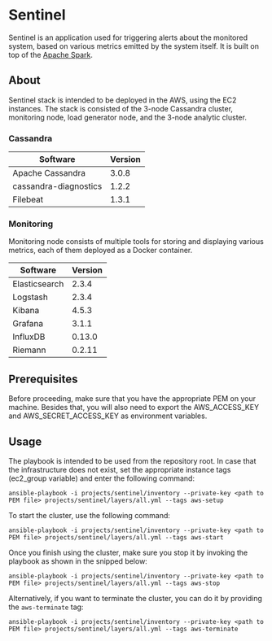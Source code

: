 # Sentinel

Sentinel is an application used for triggering alerts about the monitored system, based on various
metrics emitted by the system itself. It is built on top of the [Apache Spark][www-spark].

## About
Sentinel stack is intended to be deployed in the AWS, using the EC2 instances. The stack is
consisted of the 3-node Cassandra cluster, monitoring node, load generator node, and the 3-node
analytic cluster.

### Cassandra

| Software              | Version |
|-----------------------|---------|
| Apache Cassandra      | 3.0.8   |
| cassandra-diagnostics | 1.2.2   |
| Filebeat              | 1.3.1   |

### Monitoring
Monitoring node consists of multiple tools for storing and displaying various metrics, each of them
deployed as a Docker container.

| Software      | Version |
|---------------|---------|
| Elasticsearch | 2.3.4   |
| Logstash      | 2.3.4   |
| Kibana        | 4.5.3   |
| Grafana       | 3.1.1   |
| InfluxDB      | 0.13.0  |
| Riemann       | 0.2.11  |

## Prerequisites
Before proceeding, make sure that you have the appropriate PEM on your machine. Besides that, you
will also need to export the AWS_ACCESS_KEY and AWS_SECRET_ACCESS_KEY as environment variables.

## Usage
The playbook is intended to be used from the repository root. In case that the infrastructure does
not exist, set the appropriate instance tags (ec2_group variable) and enter the following command:

```
ansible-playbook -i projects/sentinel/inventory --private-key <path to PEM file> projects/sentinel/layers/all.yml --tags aws-setup
```

To start the cluster, use the following command:

```
ansible-playbook -i projects/sentinel/inventory --private-key <path to PEM file> projects/sentinel/layers/all.yml --tags aws-start
```

Once you finish using the cluster, make sure you stop it by invoking the playbook as shown in the
snipped below:

```
ansible-playbook -i projects/sentinel/inventory --private-key <path to PEM file> projects/sentinel/layers/all.yml --tags aws-stop
```

Alternatively, if you want to terminate the cluster, you can do it by providing the `aws-terminate`
tag:

```
ansible-playbook -i projects/sentinel/inventory --private-key <path to PEM file> projects/sentinel/layers/all.yml --tags aws-terminate
```

[www-spark]: http://spark.apache.org

